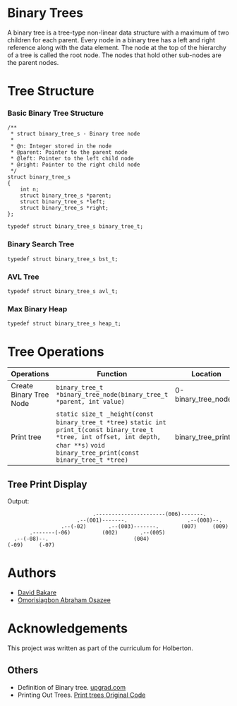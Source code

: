 # Binary Trees

A binary tree is a tree-type non-linear data structure with a maximum of two children for each parent. Every node in a binary tree has a left and right reference along with the data element. The node at the top of the hierarchy of a tree is called the root node. The nodes that hold other sub-nodes are the parent nodes.

# Tree Structure
### Basic Binary Tree Structure
```
/**
 * struct binary_tree_s - Binary tree node
 *
 * @n: Integer stored in the node
 * @parent: Pointer to the parent node
 * @left: Pointer to the left child node
 * @right: Pointer to the right child node
 */
struct binary_tree_s
{
    int n;
    struct binary_tree_s *parent;
    struct binary_tree_s *left;
    struct binary_tree_s *right;
};

typedef struct binary_tree_s binary_tree_t;
```

### Binary Search Tree
```
typedef struct binary_tree_s bst_t;
```
### AVL Tree
```
typedef struct binary_tree_s avl_t;
```
### Max Binary Heap
```
typedef struct binary_tree_s heap_t;
```
# Tree Operations
|Operations|Function|Location|
|----------|--------|---------|
|Create Binary Tree Node |`binary_tree_t *binary_tree_node(binary_tree_t *parent, int value)`|0-binary_tree_node.c
|Print tree| `static size_t _height(const binary_tree_t *tree)`  `static int print_t(const binary_tree_t *tree, int offset, int depth, char **s)`  `void binary_tree_print(const binary_tree_t *tree)`|binary_tree_print.c

## Tree Print Display

Output:
```
                           .----------------------(006)-------.
                      .--(001)-------.                   .--(008)--.
                 .--(-02)       .--(003)-------.       (007)     (009)
       .-------(-06)          (002)       .--(005)
  .--(-08)--.                           (004)
(-09)     (-07)
```
# Authors
- [David Bakare](https://github.com/3akare)
- [Omorisiagbon Abraham Osazee]()

# Acknowledgements
This project was written as part of the curriculum for Holberton.

## Others
- Definition of Binary tree. [upgrad.com](https://www.upgrad.com/blog/5-types-of-binary-tree/#:~:text=A%20binary%20tree%20is%20a,nodes%20are%20the%20parent%20nodes.)
- Printing Out Trees. [Print trees Original Code](https://stackoverflow.com/a/13755911/5184480)
